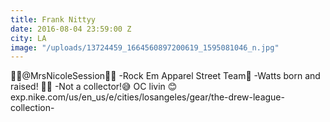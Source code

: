 ```yaml
---
title: Frank Nittyy
date: 2016-08-04 23:59:00 Z
city: LA
image: "/uploads/13724459_1664560897200619_1595081046_n.jpg"
---
```


👰🏻@MrsNicoleSession👰🏻 -Rock Em Apparel Street Team👞 -Watts born and raised! 👏🏾 -Not a collector!😅 OC livin 😊 exp.nike.com/us/en_us/e/cities/losangeles/gear/the-drew-league-collection-
